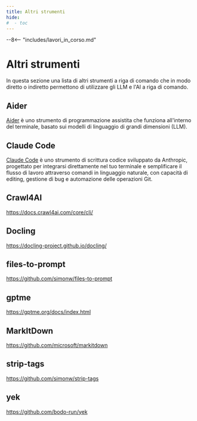 ```yaml
---
title: Altri strumenti
hide:
#  - toc
---
```


--8<-- "includes/lavori_in_corso.md"

# Altri strumenti

In questa sezione una lista di altri strumenti a riga di comando che in modo diretto o indiretto permettono di utilizzare gli LLM e l'AI a riga di comando.

## Aider

[Aider](https://aider.chat/) è uno strumento di programmazione assistita che funziona all'interno del terminale, basato sui modelli di linguaggio di grandi dimensioni (LLM).

## Claude Code

[Claude Code](https://docs.anthropic.com/en/docs/claude-code/overview) è uno strumento di scrittura codice sviluppato da Anthropic, progettato per integrarsi direttamente nel tuo terminale e semplificare il flusso di lavoro attraverso comandi in linguaggio naturale, con capacità di editing, gestione di bug e automazione delle operazioni Git.

## Crawl4AI

<https://docs.crawl4ai.com/core/cli/>

## Docling

<https://docling-project.github.io/docling/>

## files-to-prompt

<https://github.com/simonw/files-to-prompt>

## gptme

<https://gptme.org/docs/index.html>

## MarkItDown

<https://github.com/microsoft/markitdown>

## strip-tags

<https://github.com/simonw/strip-tags>

## yek

<https://github.com/bodo-run/yek>
